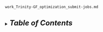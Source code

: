
`work_Trinity-GF_optimization_submit-jobs.md`
<br />
<br />

<details>
<summary><font size="+2"><b><i>Table of Contents</i></b></font></summary>
<!-- MarkdownTOC -->

<!-- /MarkdownTOC -->
</details>
<br />

